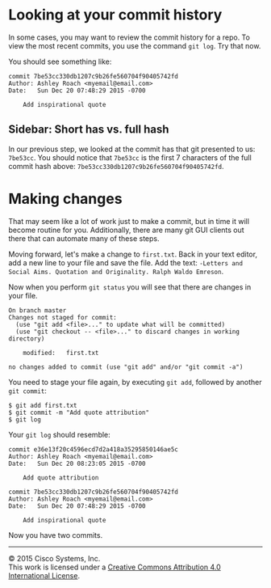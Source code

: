 # Looking at your commit history

In some cases, you may want to review the commit history for a repo.  To view the most recent commits, you use the command `git log`.  Try that now.

You should see something like:

```
commit 7be53cc330db1207c9b26fe560704f90405742fd
Author: Ashley Roach <myemail@email.com>
Date:   Sun Dec 20 07:48:29 2015 -0700

    Add inspirational quote
```

## Sidebar: Short has vs. full hash

In our previous step, we looked at the commit has that git presented to us: `7be53cc`.  You should notice that `7be53cc` is the first 7 characters of the full commit hash above: `7be53cc330db1207c9b26fe560704f90405742fd`.

# Making changes

That may seem like a lot of work just to make a commit, but in time it will become routine for you.  Additionally, there are many git GUI clients out there that can automate many of these steps.

Moving forward, let's make a change to `first.txt`.  Back in your text editor, add a new line to your file and save the file.  Add the text: `-Letters and Social Aims. Quotation and Originality. Ralph Waldo Emreson`.

Now when you perform `git status` you will see that there are changes in your file.

```
On branch master
Changes not staged for commit:
  (use "git add <file>..." to update what will be committed)
  (use "git checkout -- <file>..." to discard changes in working directory)

	modified:   first.txt

no changes added to commit (use "git add" and/or "git commit -a")
```

You need to stage your file again, by executing `git add`, followed by another `git commit`:

```
$ git add first.txt
$ git commit -m "Add quote attribution"
$ git log
```

Your `git log` should resemble:

```
commit e36e13f20c4596ecd7d2a418a35295850146ae5c
Author: Ashley Roach <myemail@email.com>
Date:   Sun Dec 20 08:23:05 2015 -0700

    Add quote attribution

commit 7be53cc330db1207c9b26fe560704f90405742fd
Author: Ashley Roach <myemail@email.com>
Date:   Sun Dec 20 07:48:29 2015 -0700

    Add inspirational quote
```

Now you have two commits.

<hr>
&copy; 2015 Cisco Systems, Inc.<br>
This work is licensed under a <a rel="license" href="http://creativecommons.org/licenses/by/4.0/">Creative Commons Attribution 4.0 International License</a>.
